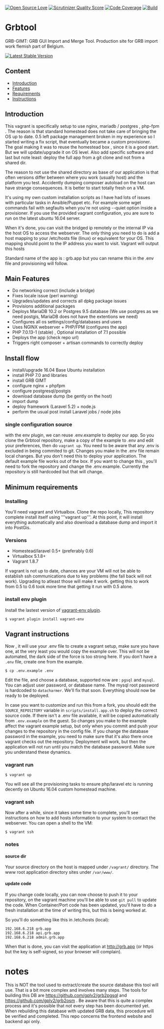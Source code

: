 [![Open Source Love](https://badges.frapsoft.com/os/gpl/gpl.svg?v=102)](https://badges.frapsoft.com/os/gpl/gpl.svg?v=102)
[![Scrutinizer Quality Score](https://scrutinizer-ci.com/g/gplv2/grbtool/badges/quality-score.png?s=4023c984fc1163a44f4220cd7d57406643ced9f2)](https://scrutinizer-ci.com/g/gplv2/grbtool/badges/quality-score.png?s=4023c984fc1163a44f4220cd7d57406643ced9f2)
[![Code Coverage](https://scrutinizer-ci.com/g/gplv2/grbtool/badges/coverage.png?s=531ebd5f55891dfc816ace082531adfb24d194e9)](https://scrutinizer-ci.com/g/gplv2/grbtool/badges/coverage.png?s=531ebd5f55891dfc816ace082531adfb24d194e9)
[![Build](https://scrutinizer-ci.com/g/gplv2/grbtool/badges/build.png?b=master)](https://scrutinizer-ci.com/g/gplv2/grbtool/badges/build.png?b=master)


# Grbtool

GRB-GIMT: GRB GUI Import and Merge Tool.  Production site for GRB import work flemish part of Belgium.

[![Latest Stable Version](https://poser.pugx.org/matthiasnoback/badges/v/stable.png)](https://poser.pugx.org/matthiasnoback/badges/v/stable.png)

## Content

* [Introduction](#VagrantIntro)
* [Features](#VagrantFeatures)
* [Requirements](#VagrantRequirements)
* [Instructions](#VagrantInstructions)

<a name="VagrantIntro"></a>

## Introduction

This vagrant is specifically setup to use nginx, mariadb / postgres , php-fpm .  The reason is that standard homestead does not take care of bringing the OS up to date. 0.5 left package management broken in my experience so I started writing a fix script, that eventually became a custom provisioner.  The goal making it was to reuse the homestead box , since it is a good start.  But we will update/upgrade it on OS level. Also add specific software and last but note least: deploy the full app from a git clone and not from a shared dir.

The reason to not use the shared directory as base of our application is that often versions differ between where you work (usually host) and the platform you test. Accidently dumping composer autoload on the host can have strange consequences.  It is better to start totally fresh on a VM.

It's using my own custom installation scripts as I have had lots of issues with particular tasks in Ansible/Puppet etc.  For example some wget commands fail with segfaults when you're not using --quiet option inside a provisioner. If you use the provided vagrant configuration, you are sure to run on the latest ubuntu 16.04 server.

When it's done, you can visit the bridged ip remotely or the internal IP via the host OS to access the webserver.  The only thing you need to do is add a host mapping to your /etc/hosts file (linux) or equivalent for your OS.
This mapping should point to the IP address you want to visit.  Vagrant will output this hosts

Standard name of the app is : grb.app but you can rename this in the .env file and provisioning will follow.

<a name="VagrantFeatures"></a>
## Main Features

* Do networking correct (include a bridge)
* Fixes locale issue (perl warning)
* Upgrades/updates and corrects all dpkg package issues
* Provisions additional packages
* Deploys MariaDB 10.2 or Postgres 9.5 database (We use postgres as we need postgis, MariaDB does not have the extentions we need)
* Configures all os settings/config/databases and users
* Uses NGINX webserver + PHP/FPM (configures the app)
* PHP 7.0.13-1 (stable) , Optional installation of 7.1 possible
* Deploys the app (check repo url)
* Triggers right composer + artisan commands to correctly deploy

## Install flow

* install/upgrade 16.04 Base Ubuntu installation
* install PHP 7.0 and libraries
* install GRB GIMT
* configure nginx + phpfpm
* configure postgresql/postgis
* download database dump (be gently on the host)
* import dump
* deploy framework (Laravel 5.2) + node.js
* perform the usual post install Laravel jobs / node jobs

### single configuration source 

with the env plugin, we can reuse .env.example to deploy our app.  So you clone the Grbtool repository, make a copy of the example to .env and edit your preferences, then do `vagrant up`.  You need to be aware that any .env is excluded in being commited to git.  Changes you make in the .env file remain local changes.  But you don't need this to deploy your application. The default example file works out of the box. If you want to change this , you'll need to fork the repository and change the .env.example. Currently the repository is still hardcoded but that will change.

<a name="VagrantRequirements"></a>
## Minimum requirements

### Installing
You'll need vagrant and Virtualbox.  Clone the repo locally, This repository complete install itself using '''vagrant up'''.   At this point, it will install everything automatically and also download a database dump and import it into PostGis.

### Versions

* Homestead/laravel 0.5+ (preferably 0.6)
* Virtualbox 5.1.8+
* Vagrant 1.8.7

If vagrant is not up to date, chances are your VM will not be able to establish ssh communications due to key problems (the fall back will not work).  Upgrading to atleast those will make it work. getting this to work from 0.5 to 0.6 took more time that getting it run with 0.5 alone.

<a name="VagrantPlugin"></a>
### install env plugin

Install the lastest version of [vagrant-env plugin](https://github.com/gosuri/vagrant-env). 

    $ vagrant plugin install vagrant-env

<a name="VagrantInstructions"></a>
## Vagrant instructions

Now , it will use your .env file to create a vagrant setup, make sure you have one, at the very least you would copy the example over. This will not be automated, the dark side of the force is too strong here. If you don't have a `.env` file, create one from the example.

    $ cp .env.example .env

Edit the file, and choose a database, supported now are : `pgsql` and `mysql`.  You can adjust user password, or database name.  The mysql root password is hardcoded to `datacharmer`.  We'll fix that soon.  Everything should now be ready to be deployed.

In case you want to customize and run this from a fork, you should edit the `SOURCE_REPOSITORY` variable in `scripts/install.app.sh` to deploy the correct source code.  If there isn't a .env file available, it will be copied automatically from `.env.example` on the guest.  So changes you make to the example affect the vagrant example setup, but only when you commit and push your changes to the repository in the config file. If you change the database password in the example, you need to make sure that it's also there once vagrant checks out the repository.  Deployment will work, but then the application will not run until you match the database password.  Make sure you understand these dynamics.

### vagrant run

    $ vagrant up

You will see all the provisioning tasks to ensure php/laravel etc is running decently on Ubuntu 16.04 custom homestead machine.

### vagrant ssh

Now after a while, since it takes some time to complete, you'll see instructions on how to add hosts information to your system to contact the webserver. You can open a shell to the VM:

    $ vagrant ssh

### notes

#### source dir

Your source directory on the host is mapped under `/vagrant/` directory.  The www root application directory sites under `/var/www/`.

#### update code

If you change code locally, you can now choose to push it to your repository, on the vagrant machine you'll be able to use `git pull` to update the code.  When Container/Port code has been updated, you'll have to do a fresh installation at the time of writing this, but this is being worked at.


So you'll do something like this in /etc/hosts (local):

    192.168.6.218 grb.app
    192.168.6.218 api.grb.app
    192.168.6.218 admin.grb.app

When that is done, you can visit the application at http://grb.app  (or https but the key is self-signed, so your browser will complain).

# notes

This is NOT the tool used to extract/create the source database this tool will use.  That is a bit more complex and involves many steps. The tools for building this DB are https://github.com/gplv2/grb2pgsql and  https://github.com/gplv2/grb2osm .  Be aware that this is quite a complex process and it's possible that not every step has been documented yet.  When rebuilding this database with updated GRB data, this procedure will be verified and completed.  This repo concerns the frontend website and backend api only.
